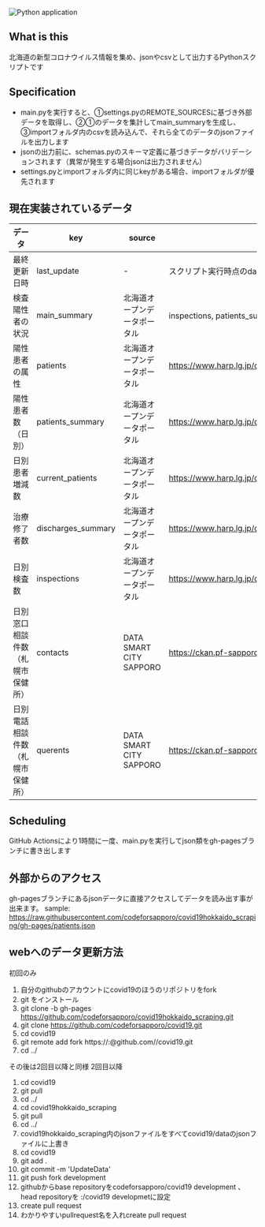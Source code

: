 ![Python application](https://github.com/codeforsapporo/covid19hokkaido_scraping/workflows/Python%20application/badge.svg)

## What is this
北海道の新型コロナウイルス情報を集め、jsonやcsvとして出力するPythonスクリプトです

## Specification
- main.pyを実行すると、①settings.pyのREMOTE_SOURCESに基づき外部データを取得し、②①のデータを集計してmain_summaryを生成し、③importフォルダ内のcsvを読み込んで、それら全てのデータのjsonファイルを出力します
- jsonの出力前に、schemas.pyのスキーマ定義に基づきデータがバリデーションされます（異常が発生する場合jsonは出力されません）
- settings.pyとimportフォルダ内に同じkeyがある場合、importフォルダが優先されます

## 現在実装されているデータ
| データ |  key  |  source  | url  |
| ---- | ---- | ---- | ---- |
|  最終更新日時  |  last_update  | - |  スクリプト実行時点のdatetime  |
|  検査陽性者の状況  |  main_summary  | 北海道オープンデータポータル |  inspections, patients_summary, current_patientsを集計  |
|  陽性患者の属性  |  patients  | 北海道オープンデータポータル |  https://www.harp.lg.jp/opendata/dataset/1369/resource/2828/patients.csv  |
|  陽性患者数（日別）  |  patients_summary  | 北海道オープンデータポータル |  https://www.harp.lg.jp/opendata/dataset/1369/resource/2828/patients_summary.csv  |
|  日別患者増減数  |  current_patients  | 北海道オープンデータポータル |  https://www.harp.lg.jp/opendata/dataset/1369/resource/2828/current_patients.csv  |
|  治療修了者数  |  discharges_summary  | 北海道オープンデータポータル |  https://www.harp.lg.jp/opendata/dataset/1369/resource/2828/discharges_summary.csv  |
|  日別検査数  |  inspections  | 北海道オープンデータポータル |  https://www.harp.lg.jp/opendata/dataset/1369/resource/2828/inspections.csv  |
|  日別窓口相談件数（札幌市保健所）  |  contacts  | DATA SMART CITY SAPPORO |  https://ckan.pf-sapporo.jp/dataset/covid_19_soudan  |
|  日別電話相談件数 （札幌市保健所） |  querents  | DATA SMART CITY SAPPORO |  https://ckan.pf-sapporo.jp/dataset/covid_19_soudan  |

## Scheduling
GitHub Actionsにより1時間に一度、main.pyを実行してjson類をgh-pagesブランチに書き出します

## 外部からのアクセス
gh-pagesブランチにあるjsonデータに直接アクセスしてデータを読み出す事が出来ます。
sample: https://raw.githubusercontent.com/codeforsapporo/covid19hokkaido_scraping/gh-pages/patients.json

## webへのデータ更新方法
初回のみ
1. 自分のgithubのアカウントにcovid19のほうのリポジトリをfork
2. git をインストール
3. git clone -b gh-pages https://github.com/codeforsapporo/covid19hokkaido_scraping.git
4. git clone https://github.com/codeforsapporo/covid19.git
5. cd covid19
6. git remote add fork https://<username>:<password>@github.com/<username>/covid19.git
7. cd ../

その後は2回目以降と同様
2回目以降

1. cd covid19
2. git pull
3. cd ../
4. cd covid19hokkaido_scraping
5. git pull
6. cd ../
7. covid19hokkaido_scraping内のjsonファイルをすべてcovid19/dataのjsonファイルに上書き
8. cd covid19
9. git add .
10. git commit -m 'UpdateData'
11. git push fork development
12. githubからbase repositoryをcodeforsapporo/covid19 development 、　head repositoryを :<username>/covid19 developmetに設定
13. create pull request
14. わかりやすいpullrequest名を入れcreate pull request
